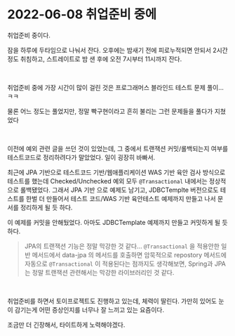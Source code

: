 # 2022-06-08 취업준비 중에

취업준비 중이다.<br>

잠을 하루에 두타임으로 나눠서 잔다. 오후에는 밤새기 전에 피로누적되면 안되서 2시간 정도 취침하고, 스트레이트로 밤 샌 후에 오전 7시부터 11시까지 잔다.<br>

<br>

취업준비 중에 가장 시간이 많이 걸린 것은 프로그래머스 블라인드 테스트 문제 풀이...ㅋㅋ<br>

물론 어느 정도는 풀었지만, 정말 빡구현이라고 흔히 불리는 그런 문제들을 풀다가 지쳤었다<br>

<br>

이전에 예외 관련 글을 쓰던 것이 있었는데, 그 중에서 트랜잭션 커밋/롤백되는지 여부를 테스트코드로 정리하려다가 말았었다. 일이 굉장히 바빠서.<br>

최근에 JPA 기반으로 테스트코드 기반/웹애플리케이션 WAS 기반 육안 검사 방식으로 테스트를 했는데 Checked/Unchecked 예외 모두 `@Transactional` 내에서는 정상적으로 롤백됐었다. 그래서 JPA 기반 으로 예제도 남기고, JDBCTemplte 버전으로도 테스트를 한벌 더 만들어서 테스트 코드/WAS 기반 육안테스트 예제까지 만들고 나서 문서를 정리하게 될 듯 하다.<br>

이 예제를 커밋을 안해뒀었다. 아마도 JDBCTemplate 예제까지 만들고 커밋하게 될 듯 하다. <br>

>  JPA의 트랜잭션 기능은 정말 막강한 것 같다... `@Transactional` 을 적용안한 일반 메서드에서 data-jpa 의 메서드를 호출하면 암묵적으로 repostory 메서드에 자동으로 `@Transactional` 이 적용된다는 점까지도 생각해보면, Spring과 JPA는 정말 트랜잭션 관련해서는 막강한 라이브러리인 것 같다.<br>

<br>

취업준비를 하면서 토이프로젝트도 진행하고 있는데, 체력이 딸린다. 가만히 있어도 눈이 감기는게 어떤 증상인지를 너무나 잘 느끼고 있는 요즘이다.<br>

조금만 더 긴장해서, 타이트하게 노력해야겠다.<br>

<br>